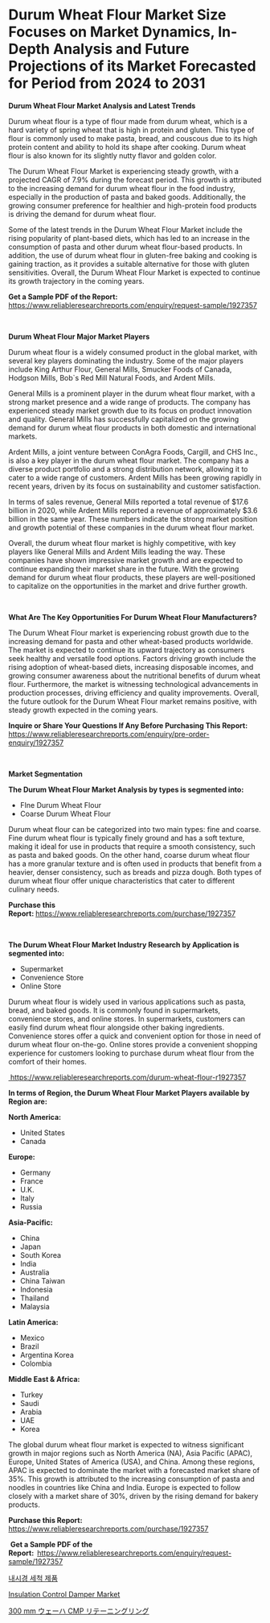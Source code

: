 <p><h1>Durum Wheat Flour Market Size Focuses on Market Dynamics, In-Depth Analysis and Future Projections of its Market Forecasted for Period from 2024 to 2031</h1></p><p><strong>Durum Wheat Flour Market Analysis and Latest Trends</strong></p>
<p><p>Durum wheat flour is a type of flour made from durum wheat, which is a hard variety of spring wheat that is high in protein and gluten. This type of flour is commonly used to make pasta, bread, and couscous due to its high protein content and ability to hold its shape after cooking. Durum wheat flour is also known for its slightly nutty flavor and golden color.</p><p>The Durum Wheat Flour Market is experiencing steady growth, with a projected CAGR of 7.9% during the forecast period. This growth is attributed to the increasing demand for durum wheat flour in the food industry, especially in the production of pasta and baked goods. Additionally, the growing consumer preference for healthier and high-protein food products is driving the demand for durum wheat flour.</p><p>Some of the latest trends in the Durum Wheat Flour Market include the rising popularity of plant-based diets, which has led to an increase in the consumption of pasta and other durum wheat flour-based products. In addition, the use of durum wheat flour in gluten-free baking and cooking is gaining traction, as it provides a suitable alternative for those with gluten sensitivities. Overall, the Durum Wheat Flour Market is expected to continue its growth trajectory in the coming years.</p></p>
<p><strong>Get a Sample PDF of the Report:&nbsp;</strong> <a href="https://www.reliableresearchreports.com/enquiry/request-sample/1927357">https://www.reliableresearchreports.com/enquiry/request-sample/1927357</a></p>
<p>&nbsp;</p>
<p><strong>Durum Wheat Flour Major Market Players</strong></p>
<p><p>Durum wheat flour is a widely consumed product in the global market, with several key players dominating the industry. Some of the major players include King Arthur Flour, General Mills, Smucker Foods of Canada, Hodgson Mills, Bob`s Red Mill Natural Foods, and Ardent Mills. </p><p>General Mills is a prominent player in the durum wheat flour market, with a strong market presence and a wide range of products. The company has experienced steady market growth due to its focus on product innovation and quality. General Mills has successfully capitalized on the growing demand for durum wheat flour products in both domestic and international markets.</p><p>Ardent Mills, a joint venture between ConAgra Foods, Cargill, and CHS Inc., is also a key player in the durum wheat flour market. The company has a diverse product portfolio and a strong distribution network, allowing it to cater to a wide range of customers. Ardent Mills has been growing rapidly in recent years, driven by its focus on sustainability and customer satisfaction.</p><p>In terms of sales revenue, General Mills reported a total revenue of $17.6 billion in 2020, while Ardent Mills reported a revenue of approximately $3.6 billion in the same year. These numbers indicate the strong market position and growth potential of these companies in the durum wheat flour market.</p><p>Overall, the durum wheat flour market is highly competitive, with key players like General Mills and Ardent Mills leading the way. These companies have shown impressive market growth and are expected to continue expanding their market share in the future. With the growing demand for durum wheat flour products, these players are well-positioned to capitalize on the opportunities in the market and drive further growth.</p></p>
<p>&nbsp;</p>
<p><strong>What Are The Key Opportunities For Durum Wheat Flour Manufacturers?</strong></p>
<p><p>The Durum Wheat Flour market is experiencing robust growth due to the increasing demand for pasta and other wheat-based products worldwide. The market is expected to continue its upward trajectory as consumers seek healthy and versatile food options. Factors driving growth include the rising adoption of wheat-based diets, increasing disposable incomes, and growing consumer awareness about the nutritional benefits of durum wheat flour. Furthermore, the market is witnessing technological advancements in production processes, driving efficiency and quality improvements. Overall, the future outlook for the Durum Wheat Flour market remains positive, with steady growth expected in the coming years.</p></p>
<p><strong>Inquire or Share Your Questions If Any Before Purchasing This Report:</strong> <a href="https://www.reliableresearchreports.com/enquiry/pre-order-enquiry/1927357">https://www.reliableresearchreports.com/enquiry/pre-order-enquiry/1927357</a></p>
<p>&nbsp;</p>
<p><strong>Market Segmentation</strong></p>
<p><strong>The Durum Wheat Flour Market Analysis by types is segmented into:</strong></p>
<p><ul><li>FIne Durum Wheat Flour</li><li>Coarse Durum Wheat Flour</li></ul></p>
<p><p>Durum wheat flour can be categorized into two main types: fine and coarse. Fine durum wheat flour is typically finely ground and has a soft texture, making it ideal for use in products that require a smooth consistency, such as pasta and baked goods. On the other hand, coarse durum wheat flour has a more granular texture and is often used in products that benefit from a heavier, denser consistency, such as breads and pizza dough. Both types of durum wheat flour offer unique characteristics that cater to different culinary needs.</p></p>
<p><strong>Purchase this Report:&nbsp;</strong><a href="https://www.reliableresearchreports.com/purchase/1927357">https://www.reliableresearchreports.com/purchase/1927357</a></p>
<p>&nbsp;</p>
<p><strong>The Durum Wheat Flour Market Industry Research by Application is segmented into:</strong></p>
<p><ul><li>Supermarket</li><li>Convenience Store</li><li>Online Store</li></ul></p>
<p><p>Durum wheat flour is widely used in various applications such as pasta, bread, and baked goods. It is commonly found in supermarkets, convenience stores, and online stores. In supermarkets, customers can easily find durum wheat flour alongside other baking ingredients. Convenience stores offer a quick and convenient option for those in need of durum wheat flour on-the-go. Online stores provide a convenient shopping experience for customers looking to purchase durum wheat flour from the comfort of their homes.</p></p>
<p><a href="https://www.reliableresearchreports.com/durum-wheat-flour-r1927357">&nbsp;https://www.reliableresearchreports.com/durum-wheat-flour-r1927357</a></p>
<p><strong>In terms of Region, the Durum Wheat Flour Market Players available by Region are:</strong></p>
<p>
    <p> <strong> North America: </strong>
        <ul>
            <li>United States</li>
            <li>Canada</li>
        </ul>
        </p> 
    <p> <strong> Europe: </strong>
        <ul>
            <li>Germany</li>
            <li>France</li>
            <li>U.K.</li>
            <li>Italy</li>
            <li>Russia</li>
        </ul>
        </p> 
    <p> <strong> Asia-Pacific: </strong>
        <ul>
            <li>China</li>
            <li>Japan</li>
            <li>South Korea</li>
            <li>India</li>
            <li>Australia</li>
            <li>China Taiwan</li>
            <li>Indonesia</li>
            <li>Thailand</li>
            <li>Malaysia</li>
        </ul>
        </p> 
    <p> <strong> Latin America: </strong>
        <ul>
            <li>Mexico</li>
            <li>Brazil</li>
            <li>Argentina Korea</li>
            <li>Colombia</li>
        </ul>
        </p> 
    <p> <strong> Middle East & Africa: </strong>
        <ul>
            <li>Turkey</li>
            <li>Saudi</li>
            <li>Arabia</li>
            <li>UAE</li>
            <li>Korea</li>
        </ul>
    </p>
    </p>
<p><p>The global durum wheat flour market is expected to witness significant growth in major regions such as North America (NA), Asia Pacific (APAC), Europe, United States of America (USA), and China. Among these regions, APAC is expected to dominate the market with a forecasted market share of 35%. This growth is attributed to the increasing consumption of pasta and noodles in countries like China and India. Europe is expected to follow closely with a market share of 30%, driven by the rising demand for bakery products.</p></p>
<p><strong>Purchase this Report: </strong><a href="https://www.reliableresearchreports.com/purchase/1927357">https://www.reliableresearchreports.com/purchase/1927357</a></p>
<p>&nbsp;<strong>Get a Sample PDF of the Report:&nbsp;&nbsp;</strong><a href="https://www.reliableresearchreports.com/enquiry/request-sample/1927357">https://www.reliableresearchreports.com/enquiry/request-sample/1927357</a></p>
<p><strong></strong></p>
<p><p><a href="https://github.com/rcabello548/Market-Research-Report-List-1/blob/main/7358981125285.md">내시경 세척 제품</a></p><p><a href="https://github.com/maesanjaya8/Market-Research-Report-List-1/blob/main/insulation-control-damper-market.md">Insulation Control Damper Market</a></p><p><a href="https://github.com/marbadji/Market-Research-Report-List-2/blob/main/5641999116540.md">300 mm ウェーハ CMP リテーニングリング</a></p></p>
